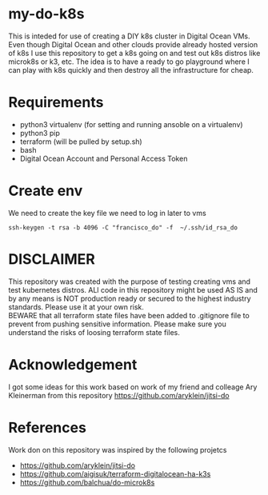 # my-do-k8s
This is inteded for use of creating a DIY k8s cluster in Digital Ocean VMs. Even though Digital Ocean and other clouds provide already hosted version of k8s I use this repository to get a k8s going on and test out k8s distros like microk8s or k3, etc. The idea is to have a ready to go playground where I can play with k8s quickly and then destroy all the infrastructure for cheap. 

# Requirements
- python3 virtualenv (for setting and running ansoble on a virtualenv)
- python3 pip
- terraform (will be pulled by setup.sh)
- bash
- Digital Ocean Account and Personal Access Token


# Create env
We need to create the key file we need to log in later to vms 
```
ssh-keygen -t rsa -b 4096 -C "francisco_do" -f  ~/.ssh/id_rsa_do
```

# DISCLAIMER
This repository was created with the purpose of testing creating vms and test kubernetes distros. ALl code in this repository might be used AS IS and by any means is NOT production ready or secured to the highest industry standards. Please use it at your own risk.  
BEWARE that all terraform state files have been added to .gitignore file to prevent from pushing sensitive information. Please make sure you understand the risks of loosing terraform state files.

# Acknowledgement
I got some ideas for this work based on work of my friend and colleage Ary Kleinerman from this repository https://github.com/aryklein/jitsi-do

# References
Work don on this repository was inspired by the following projetcs

- https://github.com/aryklein/jitsi-do
- https://github.com/aigisuk/terraform-digitalocean-ha-k3s
- https://github.com/balchua/do-microk8s